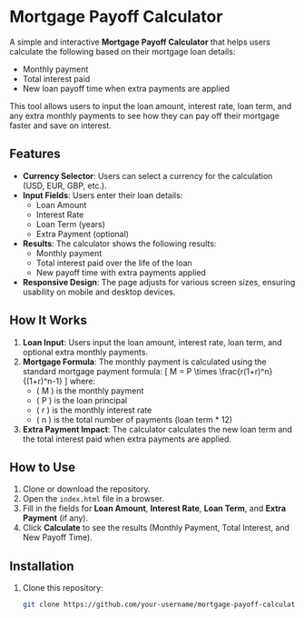 # Mortgage Payoff Calculator

A simple and interactive **Mortgage Payoff Calculator** that helps users calculate the following based on their mortgage loan details:
- Monthly payment
- Total interest paid
- New loan payoff time when extra payments are applied

This tool allows users to input the loan amount, interest rate, loan term, and any extra monthly payments to see how they can pay off their mortgage faster and save on interest.

## Features
- **Currency Selector**: Users can select a currency for the calculation (USD, EUR, GBP, etc.).
- **Input Fields**: Users enter their loan details:
  - Loan Amount
  - Interest Rate
  - Loan Term (years)
  - Extra Payment (optional)
- **Results**: The calculator shows the following results:
  - Monthly payment
  - Total interest paid over the life of the loan
  - New payoff time with extra payments applied
- **Responsive Design**: The page adjusts for various screen sizes, ensuring usability on mobile and desktop devices.

## How It Works
1. **Loan Input**: Users input the loan amount, interest rate, loan term, and optional extra monthly payments.
2. **Mortgage Formula**: The monthly payment is calculated using the standard mortgage payment formula:
   \[
   M = P \times \frac{r(1+r)^n}{(1+r)^n-1}
   \]
   where:
   - \( M \) is the monthly payment
   - \( P \) is the loan principal
   - \( r \) is the monthly interest rate
   - \( n \) is the total number of payments (loan term * 12)
3. **Extra Payment Impact**: The calculator calculates the new loan term and the total interest paid when extra payments are applied.


## How to Use
1. Clone or download the repository.
2. Open the `index.html` file in a browser.
3. Fill in the fields for **Loan Amount**, **Interest Rate**, **Loan Term**, and **Extra Payment** (if any).
4. Click **Calculate** to see the results (Monthly Payment, Total Interest, and New Payoff Time).

## Installation
1. Clone this repository:
   ```bash
   git clone https://github.com/your-username/mortgage-payoff-calculator.git
